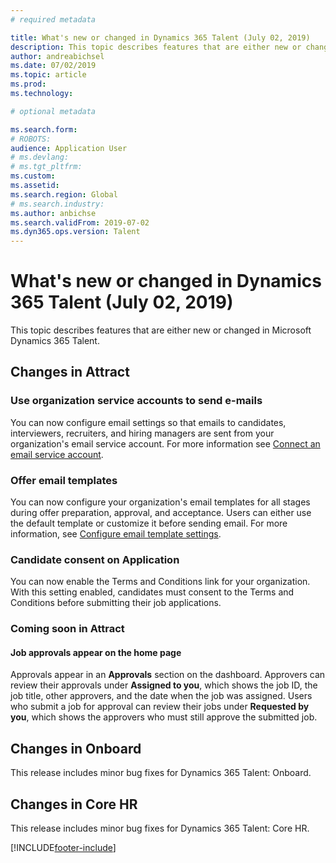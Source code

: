 ```yaml
---
# required metadata

title: What's new or changed in Dynamics 365 Talent (July 02, 2019)
description: This topic describes features that are either new or changed in Microsoft Dynamics 365 Talent for July 2, 2019.
author: andreabichsel
ms.date: 07/02/2019
ms.topic: article
ms.prod: 
ms.technology: 

# optional metadata

ms.search.form: 
# ROBOTS: 
audience: Application User
# ms.devlang: 
# ms.tgt_pltfrm: 
ms.custom: 
ms.assetid: 
ms.search.region: Global
# ms.search.industry: 
ms.author: anbichse
ms.search.validFrom: 2019-07-02
ms.dyn365.ops.version: Talent
---
```


# What's new or changed in Dynamics 365 Talent (July 02, 2019)

This topic describes features that are either new or changed in Microsoft Dynamics 365 Talent.

## Changes in Attract

### Use organization service accounts to send e-mails

You can now configure email settings so that emails to candidates, interviewers, recruiters, and hiring managers are sent from your organization's email service account. For more information see [Connect an email service account](./attract-configure-email-settings.md#connect-an-email-service-account).

### Offer email templates 

You can now configure your organization's email templates for all stages during offer preparation, approval, and acceptance. Users can either use the default template or customize it before sending email. For more information, see [Configure email template settings](./attract-configure-email-settings.md#configure-email-template-settings).

### Candidate consent on Application

You can now enable the Terms and Conditions link for your organization. With this setting enabled, candidates must consent to the Terms and Conditions before submitting their job applications. 

### Coming soon in Attract
#### Job approvals appear on the home page

Approvals appear in an **Approvals** section on the dashboard. Approvers can review their approvals under **Assigned to you**, which shows the job ID, the job title, other approvers, and the date when the job was assigned. Users who submit a job for approval can review their jobs under **Requested by you**, which shows the approvers who must still approve the submitted job.

## Changes in Onboard

This release includes minor bug fixes for Dynamics 365 Talent: Onboard.

## Changes in Core HR

This release includes minor bug fixes for Dynamics 365 Talent: Core HR.


[!INCLUDE[footer-include](../includes/footer-banner.md)]